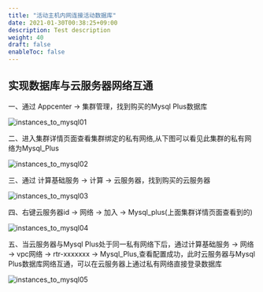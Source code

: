 ```yaml
---
title: "活动主机内网连接活动数据库"
date: 2021-01-30T00:38:25+09:00
description: Test description
weight: 40
draft: false
enableToc: false
---
```


## 实现数据库与云服务器网络互通

一、通过 Appcenter  ->  集群管理，找到购买的Mysql Plus数据库

![instances_to_mysql01](../_images/instances_to_mysql01.jpg)

二、进入集群详情页面查看集群绑定的私有网络,从下图可以看见此集群的私有网络为Mysql_Plus

![instances_to_mysql02](../_images/instances_to_mysql02.jpg)

三、通过 计算基础服务  ->  计算  ->  云服务器，找到购买的云服务器

 ![instances_to_mysql03](../_images/instances_to_mysql03.jpg)

四、右键云服务器id  ->  网络  ->  加入  ->  Mysql_plus(上面集群详情页面查看到的)

![instances_to_mysql04](../_images/instances_to_mysql04.png)

五、当云服务器与Mysql Plus处于同一私有网络下后，通过计算基础服务  ->  网络  ->  vpc网络  ->  rtr-xxxxxxx  ->    Mysql_Plus,查看配置成功，此时云服务器与Mysql Plus数据库网络互通，可以在云服务器上通过私有网络直接登录数据库

![instances_to_mysql05](../_images/instances_to_mysql05.jpg)